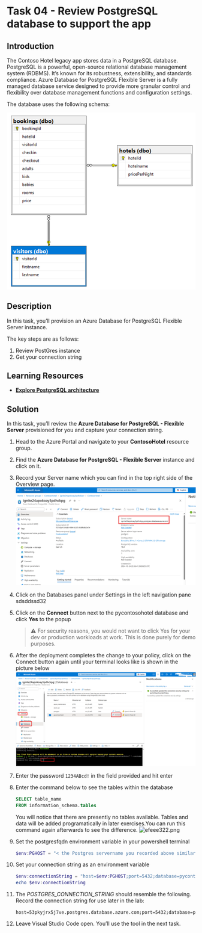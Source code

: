 # Task 04 - Review PostgreSQL database to support the app

## Introduction

The Contoso Hotel legacy app stores data in a PostgreSQL database. PostgreSQL is a powerful, open-source relational database management system (RDBMS). It’s known for its robustness, extensibility, and standards compliance. Azure Database for PostgreSQL Flexible Server is a fully managed database service designed to provide more granular control and flexibility over database management functions and configuration settings. 

The database uses the following schema:

![ContosoHotelsERD.png](../../media/ContosoHotelsERD.png)

## Description

In this task, you’ll provision an Azure Database for PostgreSQL Flexible Server instance. 

The key steps are as follows:

1. Review PostGres instance
1. Get your connection string

## Learning Resources

- [**Explore PostgreSQL architecture**](https://learn.microsoft.com/en-us/training/modules/explore-postgresql-architecture/ )

## Solution

In this task, you’ll review the **Azure Database for PostgreSQL - Flexible Server** provisioned for you and capture your connection string.

1. Head to the Azure Portal and navigate to your **ContosoHotel** resource group.
1. Find the **Azure Database for PostgreSQL - Flexible Server** instance and click on it.
1. Record your Server name which you can find in the top right side of the Overview page.
    ![sdsa42232.png](../../media/sdsa42232.png)
1. Click on the Databases panel under Settings in the left navigation pane sdsddssd32
1. Click on the **Connect** button next to the pycontosohotel database and click **Yes** to the popup
   > :warning: For security reasons, you would not want to click Yes for your dev or production workloads at work. This is done purely for demo purposes.
1. After the deployment completes the change to your policy, click on the Connect button again until your terminal looks like is shown in the picture below
    ![sdsddssd32.png](../../media/sdsddssd32.png)
1. Enter the password `1234ABcd!` in the field provided and hit enter
1. Enter the command below to see the tables within the database
    ```sql
    SELECT table_name
    FROM information_schema.tables
    ```
    You will notice that there are presently no tables available. Tables and data will be added programatically in later exercises.You can run this command again afterwards to see the difference.
    ![efeee322.png](../../media/efeee322.png)
1. Set the postgresfqdn environment variable in your powershell terminal 
    ```powershell    
    $env:PGHOST = "< the Postgres servername you recorded above similar to this format: ignite24apokoay3pdhckpg.postgres.database.azure.com>" 
    ```
1. Set your connection string as an environment variable

    ```powershell    
    $env:connectionString = "host=$env:PGHOST;port=5432;database=pycontosohotel;user=postgres;password=1234ABcd!;"
    echo $env:connectionString
    ```

1. The *POSTGRES_CONNECTION_STRING* should resemble the following. Record the connection string for use later in the lab: 

    ```
    host=53pkyjrx5j7ve.postgres.database.azure.com;port=5432;database=pycontosohotel;user=contosoadmin;password=1234ABcd!;
    ```
   
1. Leave Visual Studio Code open. You’ll use the tool in the next task.


